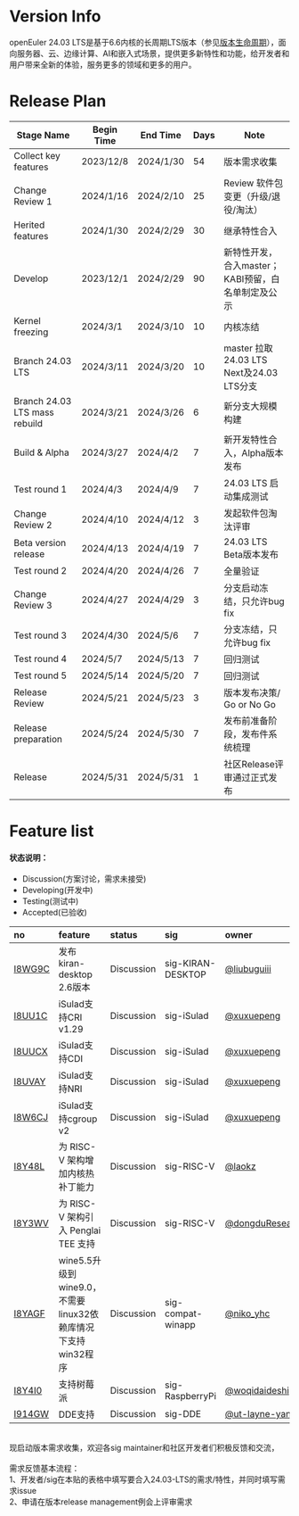 # Version Info

openEuler 24.03 LTS是基于6.6内核的长周期LTS版本（参见[版本生命周期](https://www.openeuler.org/zh/other/lifecycle/)），面向服务器、云、边缘计算、AI和嵌入式场景，提供更多新特性和功能，给开发者和用户带来全新的体验，服务更多的领域和更多的用户。<br />

# Release Plan

| Stage Name                    | Begin Time | End Time  | Days | Note                                               |
| ----------------------------- | ---------- | --------- | ---- | -------------------------------------------------- |
| Collect key features          | 2023/12/8  | 2024/1/30 | 54   | 版本需求收集                                       |
| Change Review 1               | 2024/1/16  | 2024/2/10 | 25   | Review 软件包变更（升级/退役/淘汰）                |
| Herited features              | 2024/1/30  | 2024/2/29 | 30   | 继承特性合入                                       |
| Develop                       | 2023/12/1  | 2024/2/29 | 90   | 新特性开发，合入master；KABI预留，白名单制定及公示 |
| Kernel freezing               | 2024/3/1   | 2024/3/10 | 10   | 内核冻结                                           |
| Branch 24.03 LTS              | 2024/3/11  | 2024/3/20 | 10   | master 拉取24.03 LTS Next及24.03 LTS分支           |
| Branch 24.03 LTS mass rebuild | 2024/3/21  | 2024/3/26 | 6    | 新分支大规模构建                                   |
| Build & Alpha                 | 2024/3/27  | 2024/4/2  | 7    | 新开发特性合入，Alpha版本发布                      |
| Test round 1                  | 2024/4/3   | 2024/4/9  | 7    | 24.03 LTS 启动集成测试                             |
| Change Review 2               | 2024/4/10  | 2024/4/12 | 3    | 发起软件包淘汰评审                                 |
| Beta version release          | 2024/4/13  | 2024/4/19 | 7    | 24.03 LTS Beta版本发布                             |
| Test round 2                  | 2024/4/20  | 2024/4/26 | 7    | 全量验证                                           |
| Change Review 3               | 2024/4/27  | 2024/4/29 | 3    | 分支启动冻结，只允许bug fix                        |
| Test round 3                  | 2024/4/30  | 2024/5/6  | 7    | 分支冻结，只允许bug fix                            |
| Test round 4                  | 2024/5/7   | 2024/5/13 | 7    | 回归测试                                           |
| Test round 5                  | 2024/5/14  | 2024/5/20 | 7    | 回归测试                                           |
| Release Review                | 2024/5/21  | 2024/5/23 | 3    | 版本发布决策/ Go or No Go                          |
| Release preparation           | 2024/5/24  | 2024/5/30 | 7    | 发布前准备阶段，发布件系统梳理                     |
| Release                       | 2024/5/31  | 2024/5/31 | 1    | 社区Release评审通过正式发布                        |



# Feature list

#### 状态说明：

- Discussion(方案讨论，需求未接受)
- Developing(开发中)
- Testing(测试中)
- Accepted(已验收)

| no   | feature | status | sig  | owner |
| :--- | :------ | :----- | :--- | :---- |
|[I8WG9C](https://gitee.com/openeuler/release-management/issues/I8WG9C) | 发布kiran-desktop 2.6版本 | Discussion | sig-KIRAN-DESKTOP | [@liubuguiii](https://gitee.com/liubuguiii) |
|[I8UU1C](https://gitee.com/openeuler/release-management/issues/I8UU1C)|iSulad支持CRI v1.29|Discussion|sig-iSulad|[@xuxuepeng](https://gitee.com/xuxuepeng)|
|[I8UUCX](https://gitee.com/openeuler/release-management/issues/I8UUCX)|iSulad支持CDI|Discussion|sig-iSulad|[@xuxuepeng](https://gitee.com/xuxuepeng)|
|[I8UVAY](https://gitee.com/openeuler/release-management/issues/I8UVAY)|iSulad支持NRI|Discussion|sig-iSulad|[@xuxuepeng](https://gitee.com/xuxuepeng)|
|[I8W6CJ](https://gitee.com/openeuler/release-management/issues/I8W6CJ)|iSulad支持cgroup v2|Discussion|sig-iSulad|[@xuxuepeng](https://gitee.com/xuxuepeng)|
|[I8Y48L](https://gitee.com/openeuler/release-management/issues/I8Y48L)|为 RISC-V 架构增加内核热补丁能力|Discussion|sig-RISC-V|[@laokz](https://gitee.com/laokz)|
|[I8Y3WV](https://gitee.com/openeuler/release-management/issues/I8Y3WV)|为 RISC-V 架构引入 Penglai TEE 支持|Discussion|sig-RISC-V|[@dongduResearcher](https://gitee.com/dongduResearcher)|
|[I8YAGF](https://gitee.com/openeuler/release-management/issues/I8YAGF)|wine5.5升级到wine9.0，不需要linux32依赖库情况下支持win32程序|Discussion|sig-compat-winapp|[@niko_yhc](https://gitee.com/niko_yhc)|
|[I8Y4I0](https://gitee.com/openeuler/release-management/issues/I8Y4I0)|支持树莓派|Discussion|sig-RaspberryPi|[@woqidaideshi](https://gitee.com/woqidaideshi/)|
|[I914GW](https://gitee.com/openeuler/release-management/issues/I914GW)|DDE支持|Discussion|sig-DDE|[@ut-layne-yang](https://gitee.com/ut-layne-yang)|

<br />
现启动版本需求收集，欢迎各sig maintainer和社区开发者们积极反馈和交流，<br />
<br />
需求反馈基本流程： <br />
1、开发者/sig在本贴的表格中填写要合入24.03-LTS的需求/特性，并同时填写需求issue <br />
2、申请在版本release management例会上评审需求 
<br /><br />
